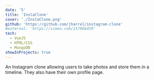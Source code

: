 ```yaml
---
date: '5'
title: 'InstaClone'
cover: './InstaClone.png'
github: 'https://github.com/jharrel/instagram-clone'
#external: 'https://vimeo.com/157966459'
tech:
  - VueJS
  - HTML/CSS
  - MongoDB
showInProjects: true
---
```


An Instagram clone allowing users to take photos and store them in a timeline. They also have their own profile page.
